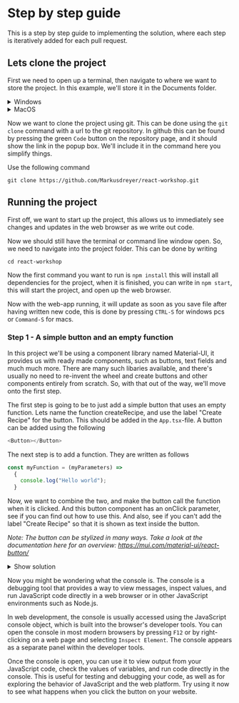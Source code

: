 # Step by step guide
This is a step by step guide to implementing the solution, where each step is iteratively added for each pull request. 

## Lets clone the project
First we need to open up a terminal, then navigate to where we want to store the project. In this example, we'll store it in the Documents folder. 

<details>
  <summary>Windows</summary>

  First open up the file explorer and navigate to where you want to store the project. On the top of the file explorer, you'll see a path such as `C:/Users/Username/Documents` Click this with your mouse and copy the text.

  Now, open up a command line window, you can do this by pressing the start button, write in `cmd` and press enter when the search is finished.

  When the command line window is open, write `cd "C:/Users/Username/Documents"` The path can be pasted in using `Ctrl-V` assuming you copied it earlier. 
  
</details>

<details>
  <summary>MacOS</summary>

  First, open up a terminal, you can do this by using Spotlight, which is the magnifying glass on the top right corner of your screen, write in `terminal` and press enter when the search is finished.

  When the terminal is open, write `cd ~/Documents` 

</details>

Now we want to clone the project using git. This can be done using the `git clone` command with a url to the git repository. In github this can be found by pressing the green `Code` button on the repository page, and it should show the link in the popup box. We'll include it in the command here you simplify things.

Use the following command 

```
git clone https://github.com/Markusdreyer/react-workshop.git
```

## Running the project
First off, we want to start up the project, this allows us to immediately see changes and updates in the web browser as we write out code.

Now we should still have the terminal or command line window open. So, we need to navigate into the project folder. This can be done by writing

```
cd react-workshop
```

Now the first command you want to run is `npm install` this will install all dependencies for the project, when it is finished, you can write in `npm start`, this will start the project, and open up the web browser.

Now with the web-app running, it will update as soon as you save file after having written new code, this is done by pressing `CTRL-S` for windows pcs or `Command-S` for macs.


### Step 1 - A simple button and an empty function
In this project we'll be using a component library named Material-UI, it provides us with ready made components, such as buttons, text fields and much much more. There are many such libaries available, and there's usually no need to re-invent the wheel and create buttons and other components entirely from scratch. So, with that out of the way, we'll move onto the first step.

The first step is going to be to just add a simple button that uses an empty function. Lets name the function createRecipe, and use the label "Create Recipe" for the button. This should be added in the `App.tsx`-file. A button can be added using the following

```ts
<Button></Button>
```

The next step is to add a function. They are written as follows

```ts
const myFunction = (myParameters) => 
  {
    console.log("Hello world");
  }
```

Now, we want to combine the two, and make the button call the function when it is clicked. And this button component has an onClick parameter, see if you can find out how to use this. And also, see if you can't add the label "Create Recipe" so that it is shown as text inside the button.

_Note: The button can be stylized in many ways. Take a look at the documentation here for an overview: https://mui.com/material-ui/react-button/_

<details>
  <summary>Show solution</summary>

```ts
  import Button from '@mui/material/Button';

  function App() {

      const createRecipe = () => 
          {
              console.log("Hello world")
          }

      return (
          <Button onClick={() => createRecipe()}>Create Recipe</Button>
      );
  }

  export default App;
```
</details>

Now you might be wondering what the console is. The console is a debugging tool that provides a way to view messages, inspect values, and run JavaScript code directly in a web browser or in other JavaScript environments such as Node.js.

In web development, the console is usually accessed using the JavaScript console object, which is built into the browser's developer tools. You can open the console in most modern browsers by pressing `F12` or by right-clicking on a web page and selecting `Inspect Element`. The console appears as a separate panel within the developer tools.

Once the console is open, you can use it to view output from your JavaScript code, check the values of variables, and run code directly in the console. This is useful for testing and debugging your code, as well as for exploring the behavior of JavaScript and the web platform.
Try using it now to see what happens when you click the button on your website.